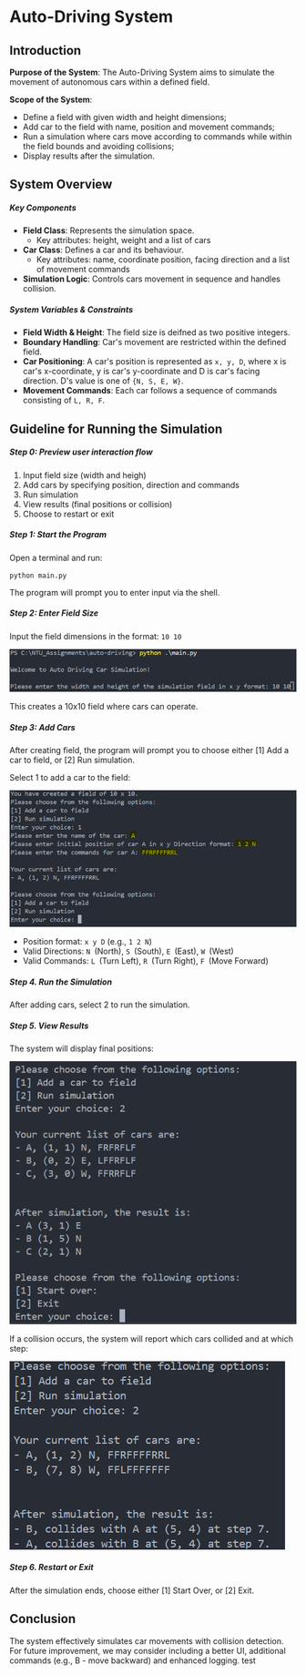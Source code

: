 # Auto-Driving System

## Introduction

**Purpose of the System**: The Auto-Driving System aims to simulate the movement of autonomous cars within a defined field.

**Scope of the System**:

* Define a field with given width and height dimensions;
* Add car to the field with name, position and movement commands;
* Run a simulation where cars move according to commands while within the field bounds and avoiding collisions;
* Display results after the simulation.

## System Overview

##### Key Components

* **Field Class**: Represents the simulation space.
  * Key attributes: height, weight and a list of cars
* **Car Class**: Defines a car and its behaviour.
  * Key attributes: name, coordinate position, facing direction and a list of movement commands
* **Simulation Logic**: Controls cars movement in sequence and handles collision.

##### System Variables & Constraints

* **Field Width & Height**: The field size is deifned as two positive integers.
* **Boundary Handling**: Car's movement are restricted within the defined field.
* **Car Positioning**: A car's position is represented as `x, y, D`, where x is car's x-coordinate, y is car's y-coordinate and D is car's facing direction. D's value is one of `{N, S, E, W}`.
* **Movement Commands**: Each car follows a sequence of commands consisting of `L, R, F`.

## Guideline for Running the Simulation

##### Step 0: Preview user interaction flow

1. Input field size (width and heigh)
2. Add cars by specifying position, direction and commands
3. Run simulation
4. View results (final positions or collision)
5. Choose to restart or exit

##### Step 1: Start the Program

Open a terminal and run:

```
python main.py
```

The program will prompt you to enter input via the shell.

##### Step 2: Enter Field Size

Input the field dimensions in the format: `10 10`

![1740979585282](image/guideline/1740979585282.png "Example input field size")

This creates a 10x10 field where cars can operate.

##### Step 3: Add Cars

After creating field, the program will prompt you to choose either [1] Add a car to field, or [2] Run simulation.

Select 1 to add a car to the field:

![1740980107484](image/guideline/1740980107484.png)

* Position format: `x y D` (e.g., `1 2 N`)
* Valid Directions: `N `(North), `S `(South), `E `(East), `W `(West)
* Valid Commands: `L `(Turn Left), `R `(Turn Right), `F `(Move Forward)

##### Step 4. Run the Simulation

After adding cars, select 2 to run the simulation.

##### Step 5. View Results

The system will display final positions:

![1740983116164](image/guideline/1740983116164.png)

If a collision occurs, the system will report which cars collided and at which step:

![1740983204228](image/guideline/1740983204228.png)

##### Step 6. Restart or Exit

After the simulation ends, choose either [1] Start Over, or [2] Exit.

## Conclusion

The system effectively simulates car movements with collision detection. For future improvement, we may consider including a better UI, additional commands (e.g., B - move backward) and enhanced logging.
test
